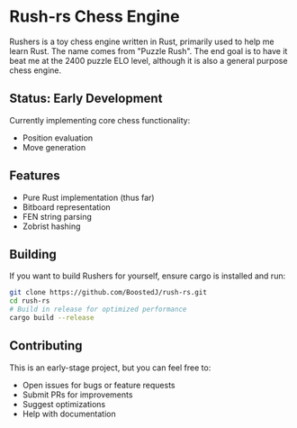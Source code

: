 # Rush-rs Chess Engine
Rushers is a toy chess engine written in Rust, primarily used to help me learn Rust. The name comes from "Puzzle Rush". The end goal is to have it beat me at the 2400 puzzle ELO level, although it is also a general purpose chess engine.

## Status: Early Development
Currently implementing core chess functionality:
- Position evaluation
- Move generation

## Features
- Pure Rust implementation (thus far)
- Bitboard representation
- FEN string parsing
- Zobrist hashing

## Building 
If you want to build Rushers for yourself, ensure cargo is installed and run:
```bash
git clone https://github.com/BoostedJ/rush-rs.git
cd rush-rs
# Build in release for optimized performance
cargo build --release
```
## Contributing
This is an early-stage project, but you can feel free to:
- Open issues for bugs or feature requests
- Submit PRs for improvements
- Suggest optimizations
- Help with documentation
